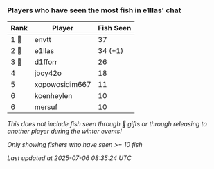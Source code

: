 ### Players who have seen the most fish in e1llas' chat
| Rank | Player | Fish Seen |
|------|--------|-----------|
| 1 🥇  | envtt  | 37 |
| 2 🥈  | e1llas  | 34 (+1) |
| 3 🥉  | d1fforr  | 26 |
| 4  | jboy42o  | 18 |
| 5  | xopowosidim667  | 11 |
| 6  | koenheylen  | 10 |
| 6  | mersuf  | 10 |

_This does not include fish seen through 🎁 gifts or through releasing to another player during the winter events!_

_Only showing fishers who have seen >= 10 fish_

_Last updated at 2025-07-06 08:35:24 UTC_